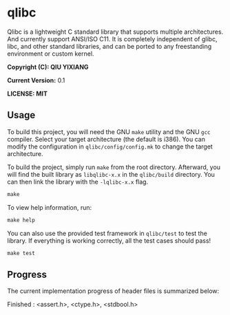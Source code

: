 # qlibc

Qlibc is a lightweight C standard library that supports multiple architectures. And currently support ANSI/ISO C11. It is completely independent of glibc, libc, and other standard libraries, and can be ported to any freestanding environment or custom kernel. 

**Copyright (C):  QIU YIXIANG**

**Current Version:** 0.1

**LICENSE: MIT**



## Usage

To build this project, you will need the GNU `make` utility and the GNU `gcc` compiler. Select your target architecture (the default is i386). You can modify the configuration in `qlibc/config/config.mk` to change the target architecture.

To build the project, simply run `make` from the root directory. Afterward, you will find the built library as `libqlibc-x.x` in the `qlibc/build` directory. You can then link the library with the `-lqlibc-x.x` flag.

```makefile
make
```

To view help information, run:

```makefile
make help
```

You can also use the provided test framework in `qlibc/test` to test the library. If everything is working correctly, all the test cases should pass!

```makefile
make test
```



## Progress

The current implementation progress of header files is summarized below:

Finished :  <assert.h>,  <ctype.h>,  <stdbool.h>

